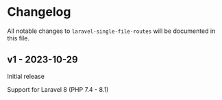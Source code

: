 # Changelog

All notable changes to `laravel-single-file-routes` will be documented in this file.

## v1 - 2023-10-29

Initial release

Support for Laravel 8 (PHP 7.4 - 8.1)
